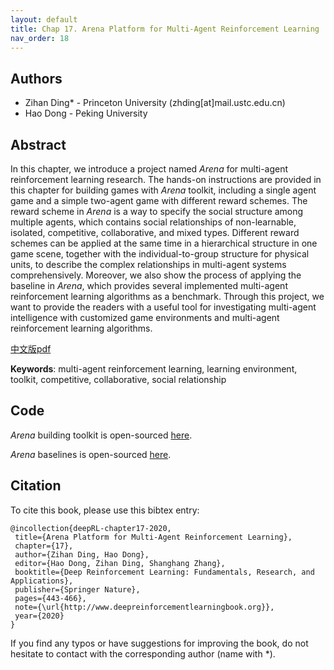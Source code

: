 ```yaml
---
layout: default
title: Chap 17. Arena Platform for Multi-Agent Reinforcement Learning
nav_order: 18
---
```


## Authors

- Zihan Ding* - Princeton University (zhding[at]mail.ustc.edu.cn)
- Hao Dong - Peking University 

## Abstract

In this chapter, we introduce a project named *Arena* for multi-agent reinforcement learning research. The hands-on instructions are provided in this chapter for building games with *Arena* toolkit, including a single agent game and a simple two-agent game with different reward schemes. The reward scheme in *Arena* is a way to specify the social structure among multiple agents, which contains social relationships of non-learnable, isolated, competitive, collaborative, and mixed types. Different reward schemes can be applied at the same time in a hierarchical structure in one game scene, together with the individual-to-group structure for physical units, to describe the complex relationships in multi-agent systems comprehensively. Moreover, we also show the process of applying the baseline in *Arena*, which provides several implemented multi-agent reinforcement learning algorithms as a benchmark. Through this project, we want to provide the readers with a useful tool for investigating multi-agent intelligence with customized game environments and multi-agent reinforcement learning algorithms. 

[中文版pdf](/assets/pdfs/ch17.pdf)

**Keywords**: multi-agent reinforcement learning, learning environment, toolkit, competitive, collaborative, social relationship

## Code 

*Arena* building toolkit is open-sourced [here](https://github.com/YuhangSong/Arena-BuildingToolkit).

*Arena* baselines is open-sourced [here](https://github.com/YuhangSong/Arena-Baselines).

## Citation

To cite this book, please use this bibtex entry:

```
@incollection{deepRL-chapter17-2020,
 title={Arena Platform for Multi-Agent Reinforcement Learning},
 chapter={17},
 author={Zihan Ding, Hao Dong},
 editor={Hao Dong, Zihan Ding, Shanghang Zhang},
 booktitle={Deep Reinforcement Learning: Fundamentals, Research, and Applications},
 publisher={Springer Nature},
 pages={443-466},
 note={\url{http://www.deepreinforcementlearningbook.org}},
 year={2020}
}
```



If you find any typos or have suggestions for improving the book, do not hesitate to contact with the corresponding author (name with *).